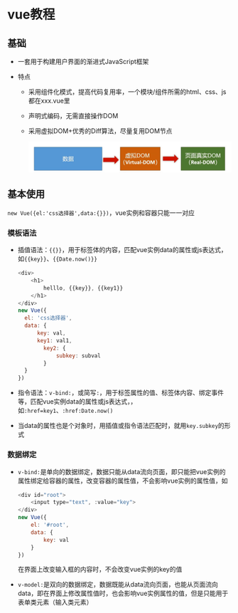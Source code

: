 # vue教程

## 基础

- 一套用于构建用户界面的渐进式JavaScript框架

- 特点

  - 采用组件化模式，提高代码复用率，一个模块/组件所需的html、css、js都在xxx.vue里

  - 声明式编码，无需直接操作DOM

  - 采用虚拟DOM+优秀的Diff算法，尽量复用DOM节点

    ![image-20240522222319505](vue教程.assets/image-20240522222319505.png)

## 基本使用

`new Vue({el:'css选择器',data:{}})`，vue实例和容器只能一一对应

### 模板语法

- 插值语法：`{{}}`，用于标签体的内容，匹配vue实例data的属性或js表达式，如`{{key}}`、`{{Date.now()}}`

  ```js
  <div>
      <h1>
          helllo, {{key}}, {{key1}}
      </h1>
  </div>
  new Vue({
  	el: 'css选择器',
  	data: {
  		key: val,
  		key1: val1,
          key2: {
              subkey: subval
          }
  	}
  })
  ```

- 指令语法：`v-bind:`，或简写`:`，用于标签属性的值、标签体内容、绑定事件等，匹配vue实例data的属性或js表达式，，如`:href=key1`、`:href:Date.now()`

- 当data的属性也是个对象时，用插值或指令语法匹配时，就用`key.subkey`的形式

### 数据绑定

- `v-bind:`是单向的数据绑定，数据只能从data流向页面，即只能把vue实例的属性绑定给容器的属性，改变容器的属性值，不会影响vue实例的属性值，如

  ```js
  <div id="root">
      <input type="text", :value="key">
  </div>
  new Vue({
      el: '#root',
      data: {
          key: val
      }
  })
  ```

  在界面上改变输入框的内容时，不会改变vue实例的key的值

- `v-model:`是双向的数据绑定，数据既能从data流向页面，也能从页面流向data，即在界面上修改属性值时，也会影响vue实例属性的值，但是只能用于表单类元素（输入类元素）